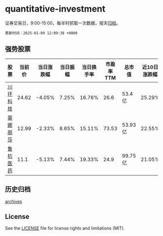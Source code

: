 # quantitative-investment

证券交易日，9:00-15:00，每半时抓取一次数据，按天[归档](archives)。

`更新时间：2025-01-09 12:09:38 +0800`

## 强势股票

|股票|当前价|当日涨跌幅|当日振幅|当日换手率|市盈率TTM|总市值|近10日涨跌幅|
|----|----|----|----|----|----|----|----|
|[川环科技](https://xueqiu.com/S/SZ300547)|24.62|-4.05%|7.25%|16.76%|26.6|53.4亿|25.29%|
|[蒙娜丽莎](https://xueqiu.com/S/SZ002918)|12.99|-2.33%|8.65%|15.11%|73.53|53.93亿|22.55%|
|[鲁抗医药](https://xueqiu.com/S/SH600789)|11.1|-5.13%|7.44%|19.33%|24.9|99.75亿|21.05%|

## 历史归档

[archives](archives)

## License

See the [LICENSE](LICENSE) file for license rights and limitations (MIT).
